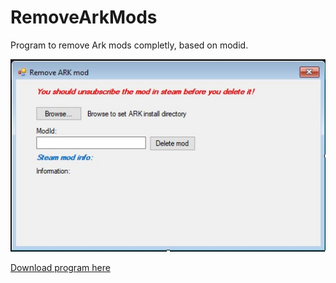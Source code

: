 # RemoveArkMods

Program to remove Ark mods completly, based on modid.

![screenshot](/RemoveArkMods/DeleteArkMods.jpg?raw=true)

[Download program here](http://dev.nerdene.com/RemoveArkMods/RemoveArkMods.exe)

